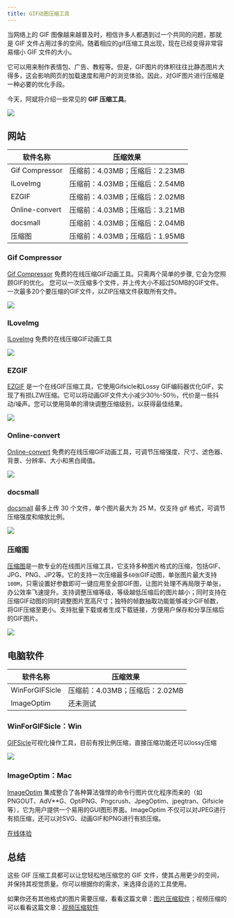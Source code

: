 ```yaml
---
title: GIF动图压缩工具
---
```


当网络上的 GIF 图像越来越普及时，相信许多人都遇到过一个共同的问题，那就是 GIF 文件占用过多的空间。随着相应的gif压缩工具出现，现在已经变得非常容易缩小 GIF 文件的大小。

它可以用来制作表情包、广告、教程等。但是，GIF图片的体积往往比静态图片大得多，这会影响网页的加载速度和用户的浏览体验。因此，对GIF图片进行压缩是一种必要的优化手段。

今天，阿斌将介绍一些常见的 **GIF 压缩工具**。

![](https://usacdn.wangdu.site/file/blog-cdn/WP-CDN-02/2023/202304211509486.png)

## 网站

| 软件名称       | 压缩效果                       |
| -------------- | ------------------------------ |
| Gif Compressor | 压缩前：4.03MB；压缩后：2.23MB |
| ILoveImg       | 压缩前：4.03MB；压缩后：2.54MB |
| EZGIF          | 压缩前：4.03MB；压缩后：2.02MB |
| Online-convert | 压缩前：4.03MB；压缩后：3.21MB |
| docsmall       | 压缩前：4.03MB；压缩后：2.04MB |
| 压缩图         | 压缩前：4.03MB；压缩后：1.95MB |

### Gif Compressor

[Gif Compressor](https://gifcompressor.com/zh/) 免费的在线压缩GIF动画工具。只需两个简单的步骤, 它会为您照顾GIF的优化。 您可以一次压缩多个文件，并上传大小不超过50MB的GIF文件。一次最多20个要压缩的GIF文件，以ZIP压缩文件获取所有文件。

![](https://usacdn.wangdu.site/file/blog-cdn/WP-CDN-02/2023/202304211037366.png)

### ILoveImg

[ILoveImg](https://www.iloveimg.com/zh-cn/compress-image/compress-gif) 免费的在线压缩GIF动画工具

![](https://usacdn.wangdu.site/file/blog-cdn/WP-CDN-02/2023/202304211048317.png)

### EZGIF

[EZGIF](https://ezgif.com/optimize) 是一个在线GIF压缩工具，它使用Gifsicle和Lossy GIF编码器优化GIF，实现了有损LZW压缩。它可以将动画GIF文件大小减少30％-50％，代价是一些抖动/噪声。您可以使用简单的滑块调整压缩级别，以获得最佳结果。

![](https://usacdn.wangdu.site/file/blog-cdn/WP-CDN-02/2023/202304211152745.png)

### Online-convert

[Online-convert](https://image.online-convert.com/convert-to-gif) 免费的在线压缩GIF动画工具，可调节压缩强度、尺寸、滤色器、背景、分辨率、大小和黑白阈值。

![](https://usacdn.wangdu.site/file/blog-cdn/WP-CDN-02/2023/202304211356776.png)

### docsmall

[docsmall](https://docsmall.com/gif-compress) 最多上传 30 个文件，单个图片最大为 25 M，仅支持 gif 格式，可调节压缩强度和缩放比例。

![](https://usacdn.wangdu.site/file/blog-cdn/WP-CDN-02/2023/202304211348612.png)

### 压缩图

[压缩图](https://www.yasuotu.com/gif)是一款专业的在线图片压缩工具，它支持多种图片格式的压缩，包括GIF、JPG、PNG、JP2等。它的支持一次压缩最多`60张`GIF动图，单张图片最大支持`100M`，只需设置好参数即可一键应用至全部GIF图，让图片处理不再局限于单张，办公效率飞速提升。支持调整压缩等级，等级越低压缩后的图片越小；同时支持在压缩GIF动图的同时调整图片宽高尺寸；独特的帧数抽取功能能够减少GIF帧数，将GIF压缩至更小。支持批量下载或者生成下载链接，方便用户保存和分享压缩后的GIF图片。

![](https://usacdn.wangdu.site/file/blog-cdn/WP-CDN-02/2023/202304211446509.png)

## 电脑软件

| 软件名称       | 压缩效果                       |
| -------------- | ------------------------------ |
| WinForGIFSicle | 压缩前：4.03MB；压缩后：2.02MB |
| ImageOptim     | 还未测试                       |

### WinForGIFSicle：Win

[GIFSicle](https://github.com/dandll/WinForGIFSicle)可视化操作工具，目前有按比例压缩，直接压缩功能还可以lossy压缩

![](https://usacdn.wangdu.site/file/blog-cdn/WP-CDN-02/2023/202304211420261.png)

### ImageOptim：Mac

[ImageOptim](https://imageoptim.com/mac) 集成整合了各种算法强悍的命令行图片优化程序而来的（如PNGOUT、AdV**G、OptiPNG、Pngcrush、JpegOptim、jpegtran、Gifsicle等），它为用户提供一个易用的GUI图形界面。ImageOptim 不仅可以对JPEG进行有损压缩，还可以对SVG、动画GIF和PNG进行有损压缩。

[在线体验](https://imageoptim.com/online)

## 总结

这些 GIF 压缩工具都可以让您轻松地压缩您的 GIF 文件，使其占用更少的空间，并保持其视觉质量。你可以根据你的需求，来选择合适的工具使用。

如果你还有其他格式的图片需要压缩，看看这篇文章：[图片压缩软件](https://www.wangdu.site/software/33.html)；视频压缩的可以看看这篇文章：[视频压缩软件](https://www.wangdu.site/software/1087.html)
